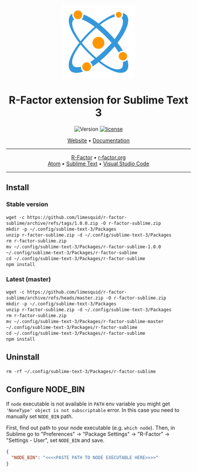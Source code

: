 <div align="center">
  <a href="https://r-factor.org">
    <img src="https://raw.githubusercontent.com/limesquid/r-factor/master/logo.png" alt="R-Factor logo" />
  </a>

  <h1>R-Factor extension for Sublime Text 3</h1>

  <p>
    <img src="https://img.shields.io/github/package-json/v/limesquid/r-factor-sublime.svg" alt="Version" />
    <a href="https://github.com/limesquid/r-factor-sublime/blob/master/LICENSE">
      <img src="https://img.shields.io/github/license/limesquid/r-factor-sublime" alt="license" />
    </a>
  </p>

  <p>
    <a href="https://r-factor.org">Website</a> • <a href="https://r-factor.org/documentation">Documentation</a>
  </p>

  <hr />

  <p>
    <a href="https://github.com/limesquid/r-factor">R-Factor</a> • <a href="https://github.com/limesquid/r-factor-website">r-factor.org</a>
    <br />
    <a href="https://github.com/limesquid/r-factor-atom">Atom</a> • <a href="https://github.com/limesquid/r-factor-sublime">Sublime Text</a> • <a href="https://github.com/limesquid/r-factor-vscode">Visual Studio Code</a>
  </p>

  <hr />
</div>

## Install

### Stable version

```Shell
wget -c https://github.com/limesquid/r-factor-sublime/archive/refs/tags/1.0.0.zip -O r-factor-sublime.zip
mkdir -p ~/.config/sublime-text-3/Packages
unzip r-factor-sublime.zip -d ~/.config/sublime-text-3/Packages
rm r-factor-sublime.zip
mv ~/.config/sublime-text-3/Packages/r-factor-sublime-1.0.0 ~/.config/sublime-text-3/Packages/r-factor-sublime
cd ~/.config/sublime-text-3/Packages/r-factor-sublime
npm install
```

### Latest (master)

```Shell
wget -c https://github.com/limesquid/r-factor-sublime/archive/refs/heads/master.zip -O r-factor-sublime.zip
mkdir -p ~/.config/sublime-text-3/Packages
unzip r-factor-sublime.zip -d ~/.config/sublime-text-3/Packages
rm r-factor-sublime.zip
mv ~/.config/sublime-text-3/Packages/r-factor-sublime-master ~/.config/sublime-text-3/Packages/r-factor-sublime
cd ~/.config/sublime-text-3/Packages/r-factor-sublime
npm install
```

## Uninstall

```Shell
rm -rf ~/.config/sublime-text-3/Packages/r-factor-sublime
```

## Configure NODE_BIN

If `node` executable is not available in `PATH` env variable you might get `'NoneType' object is not subscriptable` error. In this case you need to manually set `NODE_BIN` path.

First, find out path to your node executable (e.g. `which node`).
Then, in Sublime go to "Preferences" -> "Package Settings" -> "R-Factor" -> "Settings - User", set `NODE_BIN` and save.

```json
{
  "NODE_BIN": "<<<<PASTE PATH TO NODE EXECUTABLE HERE>>>>"
}
```
